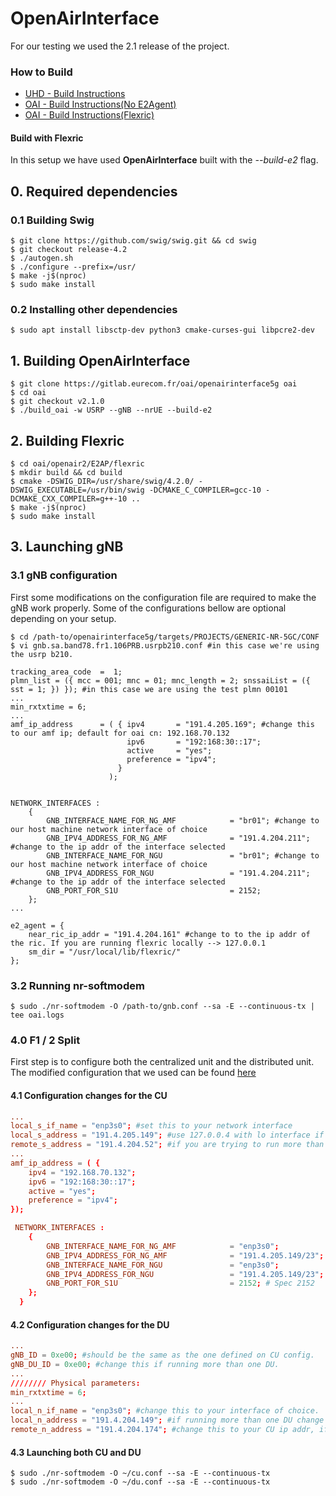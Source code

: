 # OpenAirInterface

For our testing we used the 2.1 release of the project.
### How to Build

+ [UHD - Build Instructions](https://files.ettus.com/manual/page_build_guide.html)
+ [OAI - Build Instructions(No E2Agent)](https://gitlab.eurecom.fr/oai/openairinterface5g/-/blob/develop/doc/BUILD.md)
+ [OAI - Build Instructions(Flexric)](https://gitlab.eurecom.fr/oai/openairinterface5g/-/blob/develop/openair2/E2AP/README.md)

#### Build with Flexric
In this setup we have used **OpenAirInterface** built with the _--build-e2_ flag.

## 0. Required dependencies

### 0.1 Building Swig

```shell
$ git clone https://github.com/swig/swig.git && cd swig
$ git checkout release-4.2
$ ./autogen.sh
$ ./configure --prefix=/usr/
$ make -j$(nproc)
$ sudo make install
```

### 0.2 Installing other dependencies

```shell
$ sudo apt install libsctp-dev python3 cmake-curses-gui libpcre2-dev

```
## 1. Building **OpenAirInterface**

```shell
$ git clone https://gitlab.eurecom.fr/oai/openairinterface5g oai
$ cd oai
$ git checkout v2.1.0
$ ./build_oai -w USRP --gNB --nrUE --build-e2 
```

## 2. Building Flexric

```shell
$ cd oai/openair2/E2AP/flexric
$ mkdir build && cd build
$ cmake -DSWIG_DIR=/usr/share/swig/4.2.0/ -DSWIG_EXECUTABLE=/usr/bin/swig -DCMAKE_C_COMPILER=gcc-10 -DCMAKE_CXX_COMPILER=g++-10 ..
$ make -j$(nproc)
$ sudo make install 
```

## 3. Launching gNB

### 3.1 gNB configuration

First some modifications on the configuration file are required to make the gNB work properly. Some of the configurations bellow are optional depending on your setup.

```shell
$ cd /path-to/openairinterface5g/targets/PROJECTS/GENERIC-NR-5GC/CONF
$ vi gnb.sa.band78.fr1.106PRB.usrpb210.conf #in this case we're using the usrp b210.
```

```config
tracking_area_code  =  1;
plmn_list = ({ mcc = 001; mnc = 01; mnc_length = 2; snssaiList = ({ sst = 1; }) }); #in this case we are using the test plmn 00101
...
min_rxtxtime = 6;
...
amf_ip_address      = ( { ipv4       = "191.4.205.169"; #change this to our amf ip; default for oai cn: 192.168.70.132
                          ipv6       = "192:168:30::17";
                          active     = "yes";
                          preference = "ipv4";
                        }
                      );


NETWORK_INTERFACES :
    {
        GNB_INTERFACE_NAME_FOR_NG_AMF            = "br01"; #change to our host machine network interface of choice
        GNB_IPV4_ADDRESS_FOR_NG_AMF              = "191.4.204.211"; #change to the ip addr of the interface selected 
        GNB_INTERFACE_NAME_FOR_NGU               = "br01"; #change to our host machine network interface of choice
        GNB_IPV4_ADDRESS_FOR_NGU                 = "191.4.204.211"; #change to the ip addr of the interface selected 
        GNB_PORT_FOR_S1U                         = 2152;
    };
...

e2_agent = {
    near_ric_ip_addr = "191.4.204.161" #change to to the ip addr of the ric. If you are running flexric locally --> 127.0.0.1
    sm_dir = "/usr/local/lib/flexric/"
};
```
### 3.2 Running nr-softmodem 

```shell
$ sudo ./nr-softmodem -O /path-to/gnb.conf --sa -E --continuous-tx | tee oai.logs
```

### 4.0 F1 / 2 Split
First step is to configure both the centralized unit and the distributed unit. The modified configuration that we used can be found [here](../../RANs/oai/f1-split/)

#### 4.1 Configuration changes for the CU
```conf
...
local_s_if_name = "enp3s0"; #set this to your network interface
local_s_address = "191.4.205.149"; #use 127.0.0.4 with lo interface if trying to run both units in the same computer.
remote_s_address = "191.4.204.52"; #if you are trying to run more than one DU set this to 0.0.0.0 (any).
...
amf_ip_address = ( {
    ipv4 = "192.168.70.132";
    ipv6 = "192:168:30::17";
    active = "yes";
    preference = "ipv4";
});

 NETWORK_INTERFACES :
    {
        GNB_INTERFACE_NAME_FOR_NG_AMF            = "enp3s0";
        GNB_IPV4_ADDRESS_FOR_NG_AMF              = "191.4.205.149/23";
        GNB_INTERFACE_NAME_FOR_NGU               = "enp3s0";
        GNB_IPV4_ADDRESS_FOR_NGU                 = "191.4.205.149/23";
        GNB_PORT_FOR_S1U                         = 2152; # Spec 2152
    };
  }
```

#### 4.2 Configuration changes for the DU

```conf
...
gNB_ID = 0xe00; #should be the same as the one defined on CU config.
gNB_DU_ID = 0xe00; #change this if running more than one DU.
...
//////// Physical parameters:
min_rxtxtime = 6;
...
local_n_if_name = "enp3s0"; #change this to your interface of choice.
local_n_address = "191.4.204.149"; #if running more than one DU change this to something different from the other DUs. 
remote_n_address = "191.4.204.174"; #change this to your CU ip addr, if local 127.0.0.4.

```
#### 4.3 Launching both CU and DU
```shell
$ sudo ./nr-softmodem -O ~/cu.conf --sa -E --continuous-tx
$ sudo ./nr-softmodem -O ~/du.conf --sa -E --continuous-tx

```